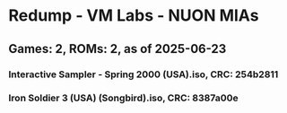 # Redump - VM Labs - NUON MIAs
## Games: 2, ROMs: 2, as of 2025-06-23

### Interactive Sampler - Spring 2000 (USA).iso, CRC: 254b2811
### Iron Soldier 3 (USA) (Songbird).iso, CRC: 8387a00e
